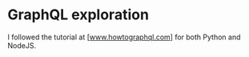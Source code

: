 # GraphQL exploration

I followed the tutorial at [www.howtographql.com] for both Python and NodeJS.

[www.howtographql.com]:https://www.howtographql.com/
